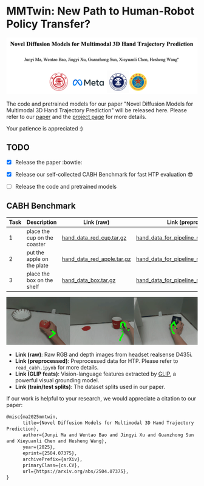 # MMTwin: New Path to Human-Robot Policy Transfer?

<img src="https://github.com/IRMVLab/MMTwin/blob/main/docs/title_page.png" />

The code and pretrained models for our paper "Novel Diffusion Models for Multimodal 3D Hand Trajectory Prediction" will be released here. Please refer to our [paper](https://arxiv.org/abs/2504.07375) and the [project page](https://irmvlab.github.io/mmtwin.github.io) for more details.

Your patience is appreciated :)


## TODO
- [x] Release the paper  :bowtie:
- [x] Release our self-collected CABH Benchmark for fast HTP evaluation :sunglasses:	
- [ ] Release the code and pretrained models


## CABH Benchmark

| Task | Description | Link (raw) | Link (preprocessed) | Link (GLIP feats) | Link (train/test splits) |
|----------|----------|----------|----------|----------|----------|
|    1     |    place the cup on the coaster     |    [hand_data_red_cup.tar.gz](https://pan.sjtu.edu.cn/web/share/921173eaddd9f64c609b78bcd0314174)  |  [hand_data_for_pipeline_mask_redcup.tar.gz](https://pan.sjtu.edu.cn/web/share/56557c9526a9c2faa37150e8eeb1bca3)   | [glip_feats_redcup.tar.gz](https://pan.sjtu.edu.cn/web/share/1cef4958eea97fe41c889111095c18d5)  |  [train_split.txt](https://pan.sjtu.edu.cn/web/share/f9fa399422307f7b3e32bed2f534c8ff)/[test_split.txt](https://pan.sjtu.edu.cn/web/share/548b44a2fbfc0795020d7e51d8b52aa6)    |
|    2     |    put the apple on the plate     |    [hand_data_red_apple.tar.gz](https://pan.sjtu.edu.cn/web/share/ff0e36b5db1e0192d64d5cbfb5597b5c)    |  [hand_data_for_pipeline_mask_redapple.tar.gz](https://pan.sjtu.edu.cn/web/share/064b9fe4e5acaca3408e1293a27eae35)   | [glip_feats_redapple.tar.gz](https://pan.sjtu.edu.cn/web/share/eba393250a4c960a46cb566aaa88c10c)   | [train_split.txt](https://pan.sjtu.edu.cn/web/share/51236f59c34741084eef0e13378ca6ce)/[test_split.txt](https://pan.sjtu.edu.cn/web/share/8eeca488c3212e210b1be65ca25fd128)   |
|    3     |    place the box on the shelf     |    [hand_data_box.tar.gz](https://pan.sjtu.edu.cn/web/share/898718217ac4b8f0640578e38f04b8d2)     |  [hand_data_for_pipeline_mask_box.tar.gz](https://pan.sjtu.edu.cn/web/share/56cacb8a5a65dd71dd6cf304bc6e3f19)   |  [glip_feats_box.tar.gz](https://pan.sjtu.edu.cn/web/share/13b67a41937e61f8048a2a805290834f)  | [train_split.txt](https://pan.sjtu.edu.cn/web/share/338844753b5023ff588f68030226eef9)/[test_split.txt](https://pan.sjtu.edu.cn/web/share/7bcd035fbbb4cff348ab9cbe5d59114f)  |

<img src="https://github.com/IRMVLab/MMTwin/blob/main/docs/pred_combined.gif" />

* **Link (raw)**: Raw RGB and depth images from headset realsense D435i.
* **Link (preprocessed)**: Preprocessed data for HTP. Please refer to `read_cabh.ipynb` for more details.
* **Link (GLIP feats)**: Vision-language features extracted by [GLIP](https://github.com/microsoft/GLIP), a powerful visual grounding model.
* **Link (train/test splits)**: The dataset splits used in our paper.

If our work is helpful to your research, we would appreciate a citation to our paper:

```
@misc{ma2025mmtwin,
      title={Novel Diffusion Models for Multimodal 3D Hand Trajectory Prediction}, 
      author={Junyi Ma and Wentao Bao and Jingyi Xu and Guanzhong Sun and Xieyuanli Chen and Hesheng Wang},
      year={2025},
      eprint={2504.07375},
      archivePrefix={arXiv},
      primaryClass={cs.CV},
      url={https://arxiv.org/abs/2504.07375}, 
}
```
